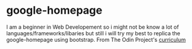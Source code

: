 # google-homepage
I am a beginner in Web Developement so i might not be know a lot of languages/frameworks/libaries but still i will try my best to replica the google-homepage using bootstrap.
From The Odin Project's [curriculum](http://www.theodinproject.com/courses/web-development-101/lessons/html-css)
